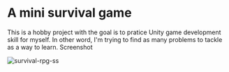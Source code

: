 # A mini survival game
This is a hobby project with the goal is to pratice Unity game development skill for myself. In other word, I'm trying to find as many problems to tackle as a way to learn.
Screenshot

![survival-rpg-ss](https://github.com/icecreamman232/survival-rpg/assets/61927620/f50b7331-3c91-446c-b74b-ac6aea652792)

